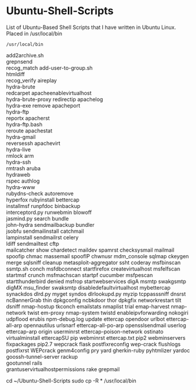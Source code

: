 # Ubuntu-Shell-Scripts
List of Ubuntu-Based Shell Scripts that I have written in Ubuntu Linux. Placed in /usr/local/bin 

    /usr/local/bin

add2archive.sh                   
grepnsend   
recog_match
add-user-to-group.sh            
htmldiff               
recog_verify
aireplay                         
hydra-brute           
redcarpet
apacheenablevirtualhost         
hydra-brute-proxy      redirectip
apachelog                        
hydra-exe              remove
apacheport                       
hydra-ftp             
reportx
apacherst                       
hydra-ftp.bash         
reroute
apachestat                       
hydra-gmail           
reversessh
apachevirt                      
hydra-live             
rmlock
arm                              
hydra-ssh              
rmtrash
aruba                           
hydraweb              
rspec
authlog                          
hydra-www              
rubydns-check
autoremove                       
hyperfox               rubyinstall
bettercap                       
installmsf             runpfdoc
binbackup                        
interceptord.py        runwebmin
blowoff                          
jasmind.py             search
bundle                          
john-hydra             sendmailbackup
bundler                          
jsobfu                 sendmailinstall
catchmail                        
lampinstall            sendmailrst
celery                          
ldiff                  sendmailtest
cftp                             
mailcatcher            show
chardetect                       maildev                spamrst
checksysmail                     mailmail               spoofip
chmac                            massemail              spoofIP
chwnusr                          mdm_console            sqlmap
ckeygen                          merge                  sqlsniff
cleanup                          metasploit-aggregator  ssht
coderay                          msfbinscan             ssmtp.sh
conch                            msfdbconnect           startfirefox
createvirtualhost                msfelfscan             startmsf
crunch                           msfmachscan            startpf
cucumber                         msfpescan              startthunderbird
denied                           msfrop                 startwebservices
digA                             msmtp                  swakgsmtp
digMX                            msu_finder             swaksmtp
disabledefaultvirtualhost        mybettercap            synackdos
dlrd.py                          myget                  syndos
dlrlookupd.py                    myzip                  tcppasssniff
dnsrst                           ncBannerGrab           thin
dpkgconfig                       ncbkdoor               thor
dpkgfix                          networkrestart         tilt
dsniff                           nmap-hostup            tkconch
emailstats                       nmaplist               trial
emap-harvest                     nmap-network           twist
em-proxy                         nmap-system            twistd
enableipvforwarding              nokogiri               udpflood
erubis                           npm-debug.log          update
ettercap                         opendoor               urlbot
ettercap-all-arp                 opennautilus           urlsnarf
ettercap-all-po-arp              opensslsendmail        userlog
ettercap-arp                     origin                 userminrst
ettercap-poison-network          ostinato               virtualminstall
ettercapSU                       pip                    webminrst
ettercap.txt                     pip2                   webminservers
fixpackages                      pip2.7                 wepcrack
flask                            postfixreconfig        wep-crack
flushlogs                        postfixrst             WEPcrack
genm4config                      pry                    yard
gherkin-ruby                     pyhtmlizer             yardoc
goossh-tunnel-server             rackup                
gootunnel                        rails                  
grantuservirtualhostpermissions  rake
grepmail                         


cd ~/Ubuntu-Shell-Scripts 
sudo cp -R * /usr/local/bin
